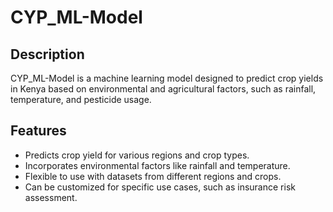 # CYP_ML-Model
## Description
CYP_ML-Model is a machine learning model designed to predict crop yields in Kenya based on environmental and agricultural factors, such as rainfall, temperature, and pesticide usage.
## Features
- Predicts crop yield for various regions and crop types.
- Incorporates environmental factors like rainfall and temperature.
- Flexible to use with datasets from different regions and crops.
- Can be customized for specific use cases, such as insurance risk assessment.
